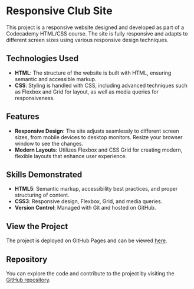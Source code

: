 # Responsive Club Site

This project is a responsive website designed and developed as part of a Codecademy HTML/CSS course. The site is fully responsive and adapts to different screen sizes using various responsive design techniques.

## Technologies Used

- **HTML**: The structure of the website is built with HTML, ensuring semantic and accessible markup.
- **CSS**: Styling is handled with CSS, including advanced techniques such as Flexbox and Grid for layout, as well as media queries for responsiveness.

## Features

- **Responsive Design**: The site adjusts seamlessly to different screen sizes, from mobile devices to desktop monitors. Resize your browser window to see the changes.
- **Modern Layouts**: Utilizes Flexbox and CSS Grid for creating modern, flexible layouts that enhance user experience.

## Skills Demonstrated

- **HTML5**: Semantic markup, accessibility best practices, and proper structuring of content.
- **CSS3**: Responsive design, Flexbox, Grid, and media queries.
- **Version Control**: Managed with Git and hosted on GitHub.

## View the Project

The project is deployed on GitHub Pages and can be viewed [here](https://rafael-a-g-n.github.io/Responsive-Club-Site/).

## Repository

You can explore the code and contribute to the project by visiting the [GitHub repository](https://rafael-a-g-n.github.io/Flexbox-Business-Site/).
